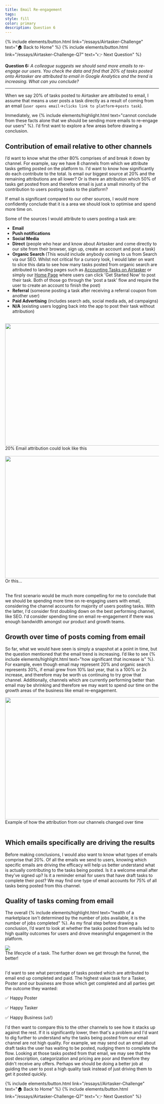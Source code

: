 ```yaml
---
title: Email Re-engagement
tags:
style: fill
color: primary
description: Question 6
---
```

{% include elements/button.html link="/essays/Airtasker-Challenge" text="🏠 Back to Home" %}
{% include elements/button.html link="/essays/Airtasker-Challenge-Q7" text="👉 Next Question" %}

**Question 6:** *A colleague suggests we should send more emails to re-engage our users. You check the data and find that 20% of tasks posted onto Airtasker are attributed to email in Google Analytics and the trend is increasing. What can you conclude?*

---

When we say 20% of tasks posted to Airtasker are attributed to email, I assume that means a user posts a task directly as a result of coming from an email (`user opens email`->`clicks link to platform`->`posts task`).

Immediately, we {% include elements/highlight.html text="cannot conclude from these facts alone that we should be sending more emails to re-engage our users" %}. I’d first want to explore a few areas before drawing a conclusion.

## Contribution of email relative to other channels

I’d want to know what the other 80% comprises of and break it down by channel. For example, say we have 8 channels from which we attribute tasks getting posted on the platform to. I'd want to know how significantly do each contribute to the total. Is email our biggest source at 20% and the remaining attributions are all lower? Or is there an attribution which 50% of tasks get posted from and therefore email is just a small minority of the contribution to users posting tasks to the platform?

If email is significant compared to our other sources, I would more confidently conclude that it is a area we should look to optimise and spend more time on.

Some of the sources I would attribute to users posting a task are:
- **Email**
- **Push notifications**
- **Social Media**
- **Direct** (people who hear and know about Airtasker and come directly to our site from their browser, sign up, create an account and post a task)
- **Organic Search** (This would include anybody coming to us from Search via our SEO. Whilst not critical for a cursory look, I would later on want to slice this data to see how many tasks posted from organic search are attributed to landing pages such as <a href="https://www.airtasker.com/accounting/" target="_blank">Accounting Tasks on Airtasker</a> or simply our <a href="https://www.airtasker.com/accounting/" target="_blank">Home Page</a> where users can click 'Get Started Now' to post their task. Both of those go through the 'post a task' flow and require the user to create an account to finish the post)
- **Referral** (someone posting a task after receiving a referral coupon from another user)
- **Paid Advertising** (includes search ads, social media ads, ad campaigns)
- **N/A** (existing users logging back into the app to post their task without attribution)

<br>

<img src="https://i.ibb.co/n0NWNSn/Screen-Shot-2019-12-30-at-8-08-01-am.png" width="600" height="400">
<figcaption class="figure-caption text-center">20% Email attribution could look like this</figcaption>
<br>

<img src="https://i.ibb.co/nPq9pGk/Screen-Shot-2019-12-30-at-8-08-54-am.png" width="600" height="400">
<figcaption class="figure-caption text-center">Or this...</figcaption>
<br>

The first scenario would be much more compelling for me to conclude that we should be spending more time on re-engaging users with email, considering the channel accounts for majority of users posting tasks. With the latter, I'd consider first doubling down on the best performing channel, like SEO. I'd consider spending time on email re-engagement if there was enough bandwidth amongst our product and growth teams.


## Growth over time of posts coming from email

So far, what we would have seen is simply a snapshot at a point in time, but the question mentioned that the email trend is increasing. I’d like to see {% include elements/highlight.html text="how significant that increase is" %}. For example, even though email may represent 20% and organic search represents 30%, if email grew from 10% last year, that is a 100% or 2x increase, and therefore may be worth us continuing to try grow that channel. Additionally, channels which are currently performing better than email may be shrinking and therefore we may want to spend our time on the growth areas of the business like email re-engagement.

<img src="https://i.ibb.co/f4STD6N/Screen-Shot-2019-12-30-at-8-35-29-am.png" width="600" height="400">
<figcaption class="figure-caption text-center">Example of how the attribution from our channels changed over time</figcaption>
<br>

## Which emails specifically are driving the results

Before making conclusions, I would also want to know what types of emails comprise that 20%. Of all the emails we send to users, knowing which specific emails are driving the efficacy will help us better understand what is actually contributing to the tasks being posted. Is it a welcome email after they’ve signed up? Is it a reminder email for users that have draft tasks to complete their post? We may find one type of email accounts for 75% of all tasks being posted from this channel.

## Quality of tasks coming from email

The overall {% include elements/highlight.html text="health of a marketplace isn't determined by the number of jobs available, it is the number of jobs completed" %}. As my final step before drawing a conclusion, I’d want to look at whether the tasks posted from emails led to high quality outcomes for users and drove meaningful engagement in the platform.

<img src="https://i.ibb.co/bzpk5dC/Posted.png">
<figcaption class="figure-caption text-center">The lifecycle of a task. The further down we get through the funnel, the better!</figcaption>
<br>

I'd want to see what percentage of tasks posted which are attributed to email end up completed and paid. The highest value task for a Tasker, Poster and our business are those which get completed and all parties get the outcome they wanted:

✅ Happy Poster

✅ Happy Tasker

✅ Happy Business (us!)

I'd then want to compare this to the other channels to see how it stacks up against the rest. If it is significantly lower, then that's a problem and I'd want to dig further to understand why the tasks being posted from our email channel are not high quality. For example, we may send out an email about draft tasks the user has waiting to be posted, nudging them to complete the flow. Looking at those tasks posted from that email, we may see that the post description, categorization and pricing are poor and therefore they didn't receive any offers. Perhaps we should be doing a better job at guiding the user to post a high quality task instead of just driving them to get it posted quickly.

<p class="text-center">
{% include elements/button.html link="/essays//Airtasker-Challenge" text="🏠 Back to Home" %}
{% include elements/button.html link="/essays/Airtasker-Challenge-Q7" text="👉 Next Question" %}
</p>
